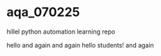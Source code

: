 # aqa_070225
hillel python automation learning repo

hello and again and again
hello students! and again
